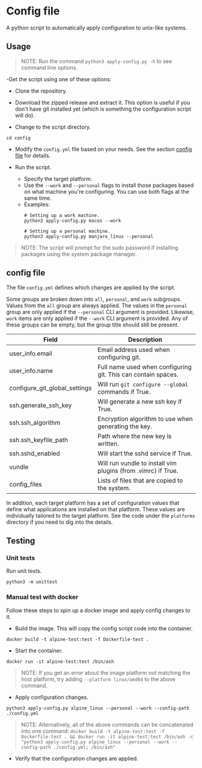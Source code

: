 # Config file

A python script to automatically apply configuration to unix-like systems.

## Usage

> NOTE: Run the command `python3 apply-config.py -h` to see command line options.

-Get the script using one of these options:
  - Clone the repository.
  - Download the zipped release and extract it. This option is useful if you
    don't have git installed yet (which is something the configuration script
    will do).

- Change to the script directory.
```shell
cd config
```

- Modify the `config.yml` file based on your needs. See the section
  [config file](#config-file) for details.

- Run the script.
  - Specify the target platform.
  - Use the `--work` and `--personal` flags to install those packages based on
    what machine you're configuring. You can use both flags at the same time.
  - Examples:
    ```shell
    # Setting up a work machine.
    python3 apply-config.py macos --work

    # Setting up a personal machine.
    python3 apply-config.py manjaro_linux --personal
    ```

> NOTE: The script will prompt for the sudo password if installing packages
> using the system package manager.

## config file

The file `config.yml` defines which changes are applied by the script.

Some groups are broken down into `all`, `personal`, and `work` subgroups.
Values from the `all` group are always applied. The values in the `personal`
group are only applied if the `--personal` CLI argument is provided. Likewise,
`work` items are only applied if the `--work` CLI argument is provided.
Any of these groups can be empty, but the group title should still be present.

| Field | Description |
| - | - |
| user_info.email | Email address used when configuring git. |
| user_info.name | Full name used when configuring git. This can contain spaces. |
| configure_git_global_settings | Will run `git configure --global` commands if True. |
| ssh.generate_ssh_key | Will generate a new ssh key if True. |
| ssh.ssh_algorithm | Encryption algorithm to use when generating the key. |
| ssh.ssh_keyfile_path | Path where the new key is written. |
| ssh.sshd_enabled | Will start the sshd service if True. |
| vundle | Will run vundle to install vim plugins (from .vimrc) if True. |
| config_files | Lists of files that are copied to the system. |

In addition, each target platform has a set of configuration values that define
what applications are installed on that platform. These values are individually
tailored to the target platform. See the code under the `platforms` directory
if you need to dig into the details.

## Testing

### Unit tests

Run unit tests.
```
python3 -m unittest
```

### Manual test with docker

Follow these steps to spin up a docker image and apply config changes to it.

- Build the image. This will copy the config script code into the container.
```shell
docker build -t alpine-test:test -f Dockerfile-test .
```

- Start the container.
```shell
docker run -it alpine-test:test /bin/ash
```

> NOTE: If you get an error about the image platform not matching the host
> platform, try adding `--platform linux/amd64` to the above command.

- Apply configuration changes.
```shell
python3 apply-config.py alpine_linux --personal --work --config-path ./config.yml
```

> NOTE: Alternatively, all of the above commands can be concatenated into one command:
> `docker build -t alpine-test:test -f Dockerfile-test . && docker run -it alpine-test:test /bin/ash -c "python3 apply-config.py alpine_linux --personal --work --config-path ./config.yml; /bin/ash"`

- Verify that the configuration changes are applied.
